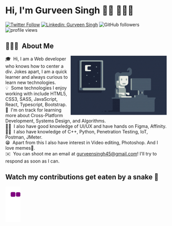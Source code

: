 # Hi, I'm Gurveen Singh 👋🏾 👩🏾‍💻

[![Twitter Follow](https://img.shields.io/twitter/follow/Gurveen08303116?label=Follow)](https://twitter.com/intent/follow?screen_name=Gurveen08303116)
[![Linkedin: Gurveen Singh](https://img.shields.io/badge/-Gurveen-blue?style=flat-square&logo=Linkedin&logoColor=white&link=https://www.linkedin.com/in/gurveen-singh-b-45970315b/)](https://www.linkedin.com/in/gurveen-singh-b-45970315b/)
![GitHub followers](https://img.shields.io/github/followers/Gurveen-Singh?label=Follow&style=social)
<img alt = "profile views" src="https://komarev.com/ghpvc/?username=Gurveen-Singh7&color=brightgreen">

## 👨🏻‍💻 &nbsp;About Me

<img alt="Night Coding" src="https://raw.githubusercontent.com/AVS1508/AVS1508/master/assets/Night-Coding.gif" align="right"/>

🎓 &nbsp;Hi, I am a Web developer who knows how to center a div. Jokes apart, I am a quick learner and always curious to learn new technologies.\
💡 &nbsp;Some technologies I enjoy working with include HTML5, CSS3, SASS, JavaScript, React, Typescript, Bootstrap.\
🌱 &nbsp;I'm on track for learning more about Cross-Platform Development, Systems Design, and Algorithms.\
👨‍💻 &nbsp;I also have good knowledge of UI/UX and have hands on Figma, Affinity.\
👨‍💻 &nbsp;I also have knowledge of C++, Python, Penetration Testing, IoT, Postman, JMeter.\
😁 &nbsp;Apart from this I also have interest in Video editing, Photoshop. And I love memes🙈.\
✉️ &nbsp;You can shoot me an email at gurveensingh45@gmail.com! I'll try to respond as soon as I can.


## Watch my contributions get eaten by a snake 🐍

![snake gif](https://github.com/Gurveen-Singh/Gurveen-Singh/blob/output/github-contribution-grid-snake.gif)
